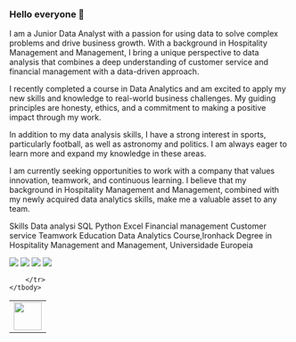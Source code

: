 ### Hello everyone 👋

I am a Junior Data Analyst with a passion for using data to solve complex problems and drive business growth. With a background in Hospitality Management and Management, I bring a unique perspective to data analysis that combines a deep understanding of customer service and financial management with a data-driven approach.

I recently completed a course in Data Analytics and am excited to apply my new skills and knowledge to real-world business challenges. My guiding principles are honesty, ethics, and a commitment to making a positive impact through my work.

In addition to my data analysis skills, I have a strong interest in sports, particularly football, as well as astronomy and politics. I am always eager to learn more and expand my knowledge in these areas.

I am currently seeking opportunities to work with a company that values innovation, teamwork, and continuous learning. I believe that my background in Hospitality Management and Management, combined with my newly acquired data analytics skills, make me a valuable asset to any team.

Skills
Data analysi
SQL
Python
Excel
Financial management
Customer service
Teamwork
Education
Data Analytics Course,Ironhack
 Degree in Hospitality Management and Management, Universidade Europeia
<!-- HTML approach -->
<img src="https://www.melhoresdestinos.com.br/wp-content/uploads/2020/07/costa-do-sauipe-pacotes-capa2019-820x430.jpg"/>
<img src="https://github-readme-stats.vercel.app/api?username=RuiAlmeida97&show_icons=true"/>
<img src="https://github-readme-stats.vercel.app/api/top-langs?username=RuiAlmeida97&layout=compact"/>
<img src="https://github-readme-streak-stats.herokuapp.com/?user=RuiAlmeida97"/>
<table>
    <tbody>
        <tr>
           <td><a href="https://www.linkedin.com/in/RuiAlmeida97/">
            <img height="50" src="https://www.vectorlogo.zone/logos/linkedin/linkedin-ar21.svg" />
            </a></td>
         
        </tr>
    </tbody>
</table>
